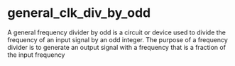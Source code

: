 # general_clk_div_by_odd
 A general frequency divider by odd is a circuit or device used to divide the frequency of an input signal by an odd integer. The purpose of a frequency divider is to generate an output signal with a frequency that is a fraction of the input frequency
